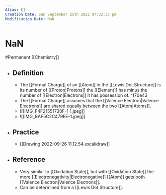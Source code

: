 ```yaml
---
Alias: []
Creation Date: Sun September 25th 2022 07:32:33 pm 
Modification Date: NaN
---
```

# NaN
#Permanent [[Chemistry]]

- ## Definition
	- The [[Formal Charge]] of an [[Atom]] in the [[Lewis Dot Structure]] is its number of [[Proton|Protons]] the [[Element]] has minus the number of [[Electron|Electrons]] it has possession of. ^f70e43
	- The [[Formal Charge]] assumes that the [[Valence Electron|Valence Electrons]] are shared equally between the two [[Atom|Atoms]].
	- ![[IMG_F4F21551730F-1 1.jpeg]]
	- ![[IMG_BAF5C2C479EE-1.jpeg]]
- ## Practice
	- [[Drawing 2022-09-26 11.12.54.excalidraw]]
- ## Reference
	- Very similar to [[Oxidation State]], but with [[Oxidation State]] the more [[Electronegativity|Electronegative]] [[Atom]] gets both [[Valence Electron|Valence Electrons]].
	- Can be determined from a [[Lewis Dot Structure]].